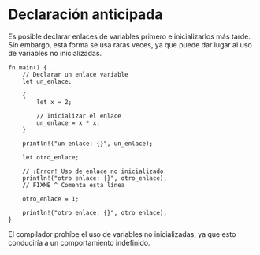 # Declaración anticipada

Es posible declarar enlaces de variables primero e inicializarlos más tarde.
Sin embargo, esta forma se usa raras veces, ya que puede dar lugar al uso de
variables no inicializadas.

```rust,editable,ignore,mdbook-runnable
fn main() {
    // Declarar un enlace variable
    let un_enlace;

    {
        let x = 2;

        // Inicializar el enlace
        un_enlace = x * x;
    }

    println!("un enlace: {}", un_enlace);

    let otro_enlace;

    // ¡Error! Uso de enlace no inicializado
    println!("otro enlace: {}", otro_enlace);
    // FIXME ^ Comenta esta línea

    otro_enlace = 1;

    println!("otro enlace: {}", otro_enlace);
}
```

El compilador prohíbe el uso de variables no inicializadas, ya que esto
conduciría a un comportamiento indefinido.
